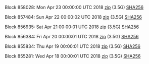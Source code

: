 Block 858028: Mon Apr 23 00:00:00 UTC 2018 [zip](https://dash-bootstrap.ams3.digitaloceanspaces.com/mainnet/2018-04-23/bootstrap.dat.zip) (3.5G) [SHA256](https://dash-bootstrap.ams3.digitaloceanspaces.com/mainnet/2018-04-23/sha256.txt)

Block 857484: Sun Apr 22 00:00:02 UTC 2018 [zip](https://dash-bootstrap.ams3.digitaloceanspaces.com/mainnet/2018-04-22/bootstrap.dat.zip) (3.5G) [SHA256](https://dash-bootstrap.ams3.digitaloceanspaces.com/mainnet/2018-04-22/sha256.txt)

Block 856935: Sat Apr 21 00:00:01 UTC 2018 [zip](https://dash-bootstrap.ams3.digitaloceanspaces.com/mainnet/2018-04-21/bootstrap.dat.zip) (3.5G) [SHA256](https://dash-bootstrap.ams3.digitaloceanspaces.com/mainnet/2018-04-21/sha256.txt)

Block 856384: Fri Apr 20 00:00:01 UTC 2018 [zip](https://dash-bootstrap.ams3.digitaloceanspaces.com/mainnet/2018-04-20/bootstrap.dat.zip) (3.5G) [SHA256](https://dash-bootstrap.ams3.digitaloceanspaces.com/mainnet/2018-04-20/sha256.txt)

Block 855834: Thu Apr 19 00:00:01 UTC 2018 [zip](https://dash-bootstrap.ams3.digitaloceanspaces.com/mainnet/2018-04-19/bootstrap.dat.zip) (3.5G) [SHA256](https://dash-bootstrap.ams3.digitaloceanspaces.com/mainnet/2018-04-19/sha256.txt)

Block 855281: Wed Apr 18 00:00:01 UTC 2018 [zip](https://dash-bootstrap.ams3.digitaloceanspaces.com/mainnet/2018-04-18/bootstrap.dat.zip) (3.5G) [SHA256](https://dash-bootstrap.ams3.digitaloceanspaces.com/mainnet/2018-04-18/sha256.txt)
